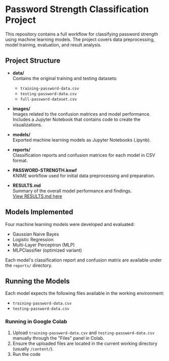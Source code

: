 # Password Strength Classification Project

This repository contains a full workflow for classifying password strength using machine learning models. The project covers data preprocessing, model training, evaluation, and result analysis.

## Project Structure

- **data/**  
  Contains the original training and testing datasets:
  - `training-password-data.csv`
  - `testing-password-data.csv`
  - `full-password-dataset.csv`

- **images/**  
  Images related to the confusion matrices and model performance. Includes a Jupyter Notebook that contains code to create the visualizations.

- **models/**  
  Exported machine learning models as Jupyter Notebooks (.ipynb).

- **reports/**  
  Classification reports and confusion matrices for each model in CSV format.

- **PASSWORD-STRENGTH.knwf**  
  KNIME workflow used for initial data preprocessing and preparation.

- **RESULTS.md**  
  Summary of the overall model performance and findings.  
  [View RESULTS.md here](./RESULTS.md)

## Models Implemented

Four machine learning models were developed and evaluated:
- Gaussian Naive Bayes
- Logistic Regression
- Multi-Layer Perceptron (MLP)
- MLPClassifier (optimized variant)

Each model's classification report and confusion matrix are available under the `reports/` directory.

## Running the Models

Each model expects the following files available in the working environment:
- `training-password-data.csv`
- `testing-password-data.csv`

### Running in Google Colab
1. Upload `training-password-data.csv` and `testing-password-data.csv` manually through the "Files" panel in Colab.
2. Ensure the uploaded files are located in the current working directory (usually `/content/`).
3. Run the code
